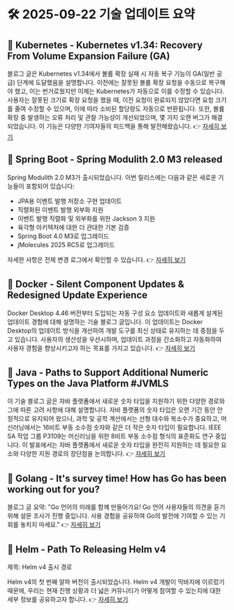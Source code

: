 # 🛠️ 2025-09-22 기술 업데이트 요약

## 🔹 Kubernetes - Kubernetes v1.34: Recovery From Volume Expansion Failure (GA)
블로그 글은 Kubernetes v1.34에서 볼륨 확장 실패 시 자동 복구 기능이 GA(일반 공급) 단계에 도달했음을 설명합니다. 이전에는 잘못된 볼륨 확장 요청을 수동으로 복구해야 했고, 이는 번거로웠지만 이제는 Kubernetes가 자동으로 이를 수정할 수 있습니다. 사용자는 잘못된 크기로 확장 요청을 했을 때, 이전 요청이 완료되지 않았다면 요청 크기를 줄여 수정할 수 있으며, 이에 따라 소비된 할당량도 자동으로 반환됩니다. 또한, 볼륨 확장 중 발생하는 오류 처리 및 관찰 가능성이 개선되었으며, 몇 가지 오랜 버그가 해결되었습니다. 이 기능은 다양한 기여자들의 피드백을 통해 발전해왔습니다.
👉 [자세히 보기](https://kubernetes.io/blog/2025/09/19/kubernetes-v1-34-recover-expansion-failure/)

## 🔹 Spring Boot - Spring Modulith 2.0 M3 released
Spring Modulith 2.0 M3가 출시되었습니다. 이번 릴리스에는 다음과 같은 새로운 기능들이 포함되어 있습니다:

- JPA용 이벤트 발행 저장소 구현 업데이트
- 직렬화된 이벤트 발행 외부화 지원
- 이벤트 발행 직렬화 및 외부화를 위한 Jackson 3 지원
- 육각형 아키텍처에 대한 더 관대한 기본 검증
- Spring Boot 4.0 M3로 업그레이드
- jMolecules 2025 RC5로 업그레이드

자세한 사항은 전체 변경 로그에서 확인할 수 있습니다.
👉 [자세히 보기](https://spring.io/blog/2025/09/19/spring-modulith-2-0-m3-released)

## 🔹 Docker - Silent Component Updates & Redesigned Update Experience
Docker Desktop 4.46 버전부터 도입되는 자동 구성 요소 업데이트와 새롭게 설계된 업데이트 경험에 대해 설명하는 기술 블로그 글입니다. 이 업데이트는 Docker Desktop의 업데이트 방식을 개선하여 개발 도구를 최신 상태로 유지하는 데 중점을 두고 있습니다. 사용자의 생산성을 우선시하며, 업데이트 과정을 간소화하고 자동화하여 사용자 경험을 향상시키고자 하는 목표를 가지고 있습니다.
👉 [자세히 보기](https://www.docker.com/blog/docker-desktop-silent-component-updates/)

## 🔹 Java - Paths to Support Additional Numeric Types on the Java Platform #JVMLS
이 기술 블로그 글은 자바 플랫폼에서 새로운 숫자 타입을 지원하기 위한 다양한 경로와 그에 따른 고려 사항에 대해 설명합니다. 자바 플랫폼의 숫자 타입은 오랜 기간 동안 안정적으로 유지되어 왔으나, 과학 및 공학 계산에서는 선형 대수와 복소수가 중요하고, 머신러닝에서는 16비트 부동 소수점 숫자와 같은 더 작은 숫자 타입이 필요합니다. IEEE SA 작업 그룹 P3109는 머신러닝을 위한 8비트 부동 소수점 형식의 표준화도 연구 중입니다. 이 발표에서는 자바 플랫폼에서 새로운 숫자 타입을 완전히 지원하는 데 필요한 요소와 다양한 지원 경로의 장단점을 논의합니다.
👉 [자세히 보기](https://inside.java/2025/09/21/jvmls-java-additional-numeric-types/)

## 🔹 Golang - It's survey time! How has Go has been working out for you?
블로그 글 요약: "Go 언어의 미래를 함께 만들어가요! Go 언어 사용자들의 의견을 듣기 위해 설문 조사가 진행 중입니다. 사용 경험을 공유하여 Go의 발전에 기여할 수 있는 기회를 놓치지 마세요."
👉 [자세히 보기](https://go.dev/blog/survey2025-announce)

## 🔹 Helm - Path To Releasing Helm v4
제목: Helm v4 출시 경로

Helm v4의 첫 번째 알파 버전이 출시되었습니다. Helm v4 개발이 막바지에 이르렀기 때문에, 우리는 현재 진행 상황과 더 넓은 커뮤니티가 어떻게 참여할 수 있는지에 대한 세부 정보를 공유하고자 합니다.
👉 [자세히 보기](https://helm.sh/blog/path-to-helm-v4/)

